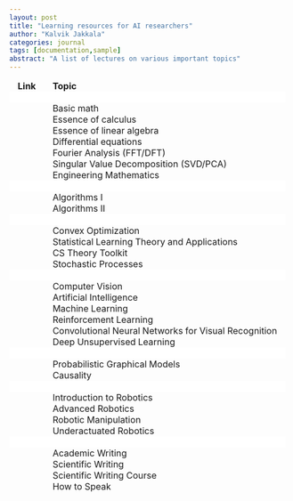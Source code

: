 ```yaml
---
layout: post
title: "Learning resources for AI researchers"
author: "Kalvik Jakkala"
categories: journal
tags: [documentation,sample]
abstract: "A list of lectures on various important topics"
---
```


<style type="text/css">
  td {
    padding: 0 15px;
    border-style : hidden !important;
  }
  tr td:nth-child(1) {
   text-align: Center;
  }
  tr td:nth-child(2) {
   text-align: Left;
  }
</style>

<table>
    <thead>
        <tr>
            <td><b>Link</b></td>
            <td><b>Topic</b></td>
        </tr>      
        <td bgcolor="#FFFFFF" style="line-height:20px;" colspan=3>&nbsp;</td>      
    </thead>
    <tbody>
        <tr class="data_row"><td><a href="	https://wumbo.net/	"><i class="fa fa-external-link" aria-hidden="true"></i></a></td><td>	Basic math	</td></tr>
        <tr class="data_row"><td><a href="	https://youtube.com/playlist?list=PLZHQObOWTQDMsr9K-rj53DwVRMYO3t5Yr	"><i class="fa fa-external-link" aria-hidden="true"></i></a></td><td>	Essence of calculus 	</td></tr>	
        <tr class="data_row"><td><a href="	https://youtube.com/playlist?list=PLZHQObOWTQDPD3MizzM2xVFitgF8hE_ab	"><i class="fa fa-external-link" aria-hidden="true"></i></a></td><td>	Essence of linear algebra 	</td></tr>	
        <tr class="data_row"><td><a href="	https://youtube.com/playlist?list=PLZHQObOWTQDNPOjrT6KVlfJuKtYTftqH6	"><i class="fa fa-external-link" aria-hidden="true"></i></a></td><td>	Differential equations	</td></tr>	
        <tr class="data_row"><td><a href="	https://youtube.com/playlist?list=PLMrJAkhIeNNT_Xh3Oy0Y4LTj0Oxo8GqsC	"><i class="fa fa-external-link" aria-hidden="true"></i></a></td><td>	Fourier Analysis (FFT/DFT)	</td></tr>	
        <tr class="data_row"><td><a href="	https://youtube.com/playlist?list=PLMrJAkhIeNNSVjnsviglFoY2nXildDCcv	"><i class="fa fa-external-link" aria-hidden="true"></i></a></td><td>	Singular Value Decomposition (SVD/PCA)	</td></tr>	   
        <tr class="data_row"><td><a href="	https://youtube.com/playlist?list=PLMrJAkhIeNNR2W2sPWsYxfrxcASrUt_9j	"><i class="fa fa-external-link" aria-hidden="true"></i></a></td><td>	Engineering Mathematics	</td></tr>
      <td bgcolor="#FFFFFF" style="line-height:20px;" colspan=3>&nbsp;</td>          
        <tr class="data_row"><td><a href="	https://youtube.com/playlist?list=PLXFMmlk03Dt7Q0xr1PIAriY5623cKiH7V	"><i class="fa fa-external-link" aria-hidden="true"></i></a></td><td>	Algorithms I	</td></tr>	
        <tr class="data_row"><td><a href="	https://youtube.com/playlist?list=PLXFMmlk03Dt5EMI2s2WQBsLsZl7A5HEK6	"><i class="fa fa-external-link" aria-hidden="true"></i></a></td><td>	Algorithms II	</td></tr>	
        <td bgcolor="#FFFFFF" style="line-height:20px;" colspan=3>&nbsp;</td>          
        <tr class="data_row"><td><a href="	https://www.stat.cmu.edu/~ryantibs/convexopt-S15/	"><i class="fa fa-external-link" aria-hidden="true"></i></a></td><td>	Convex Optimization	</td></tr>	
        <tr class="data_row"><td><a href="	https://youtube.com/playlist?list=PLyGKBDfnk-iDj3FBd0Avr_dLbrU8VG73O	"><i class="fa fa-external-link" aria-hidden="true"></i></a></td><td>	Statistical Learning Theory and Applications	</td></tr>	
        <tr class="data_row"><td><a href="	https://www.youtube.com/playlist?list=PLm3J0oaFux3ZYpFLwwrlv_EHH9wtH6pnX	"><i class="fa fa-external-link" aria-hidden="true"></i></a></td><td>	CS Theory Toolkit	</td></tr>	
        <tr class="data_row"><td><a href="	https://ocw.mit.edu/courses/mathematics/18-445-introduction-to-stochastic-processes-spring-2015/lecture-notes/	"><i class="fa fa-external-link" aria-hidden="true"></i></a></td><td>	Stochastic Processes	</td></tr>
        <td bgcolor="#FFFFFF" style="line-height:20px;" colspan=3>&nbsp;</td>          	
        <tr class="data_row"><td><a href="	https://youtube.com/playlist?list=PLd3hlSJsX_Imk_BPmB_H3AQjFKZS9XgZm	"><i class="fa fa-external-link" aria-hidden="true"></i></a></td><td>	Computer Vision	</td></tr>	
        <tr class="data_row"><td><a href="	https://ocw.mit.edu/courses/electrical-engineering-and-computer-science/6-034-artificial-intelligence-fall-2010/lecture-videos/	"><i class="fa fa-external-link" aria-hidden="true"></i></a></td><td>	Artificial Intelligence	</td></tr>	
        <tr class="data_row"><td><a href="	https://youtube.com/playlist?list=PLoROMvodv4rMiGQp3WXShtMGgzqpfVfbU	"><i class="fa fa-external-link" aria-hidden="true"></i></a></td><td>	Machine Learning	</td></tr>	
        <tr class="data_row"><td><a href="	https://youtube.com/playlist?list=PLoROMvodv4rOSOPzutgyCTapiGlY2Nd8u	"><i class="fa fa-external-link" aria-hidden="true"></i></a></td><td>	Reinforcement Learning	</td></tr>	
        <tr class="data_row"><td><a href="	https://youtube.com/playlist?list=PL3FW7Lu3i5JvHM8ljYj-zLfQRF3EO8sYv	"><i class="fa fa-external-link" aria-hidden="true"></i></a></td><td>	Convolutional Neural Networks for Visual Recognition	</td></tr>	
        <tr class="data_row"><td><a href="	https://youtube.com/playlist?list=PLwRJQ4m4UJjPiJP3691u-qWwPGVKzSlNP	"><i class="fa fa-external-link" aria-hidden="true"></i></a></td><td>	Deep Unsupervised Learning	</td></tr>	
        <td bgcolor="#FFFFFF" style="line-height:20px;" colspan=3>&nbsp;</td>          
        <tr class="data_row"><td><a href="	https://youtube.com/playlist?list=PLd-PuDzW85AcV4bgdu7wHPL37hm60W4RM	"><i class="fa fa-external-link" aria-hidden="true"></i></a></td><td>	Probabilistic Graphical Models	</td></tr>	
        <tr class="data_row"><td><a href="	https://youtube.com/playlist?list=PLoazKTcS0Rzb6bb9L508cyJ1z-U9iWkA0	"><i class="fa fa-external-link" aria-hidden="true"></i></a></td><td>	Causality	</td></tr>	
        <td bgcolor="#FFFFFF" style="line-height:20px;" colspan=3>&nbsp;</td>          
        <tr class="data_row"><td><a href="	https://youtube.com/playlist?list=PL65CC0384A1798ADF	"><i class="fa fa-external-link" aria-hidden="true"></i></a></td><td>	Introduction to Robotics	</td></tr>	
        <tr class="data_row"><td><a href="	https://youtube.com/playlist?list=PLwRJQ4m4UJjNBPJdt8WamRAt4XKc639wF	"><i class="fa fa-external-link" aria-hidden="true"></i></a></td><td>	Advanced Robotics 	</td></tr>	
        <tr class="data_row"><td><a href="	https://youtube.com/playlist?list=PLkx8KyIQkMfWe0xqJGnD79U428HYPKeIA	"><i class="fa fa-external-link" aria-hidden="true"></i></a></td><td>	Robotic Manipulation	</td></tr>	
        <tr class="data_row"><td><a href="	https://youtube.com/playlist?list=PLkx8KyIQkMfUmB3j-DyP58ThDXM7enA8x	"><i class="fa fa-external-link" aria-hidden="true"></i></a></td><td>	Underactuated Robotics	</td></tr>	
        <td bgcolor="#FFFFFF" style="line-height:20px;" colspan=3>&nbsp;</td>          
        <tr class="data_row"><td><a href="	https://youtu.be/vtIzMaLkCaM	"><i class="fa fa-external-link" aria-hidden="true"></i></a></td><td>	Academic Writing	</td></tr>	
        <tr class="data_row"><td><a href="	https://youtu.be/jLPCdDp_LE0	"><i class="fa fa-external-link" aria-hidden="true"></i></a></td><td>	Scientific Writing	</td></tr>	
        <tr class="data_row"><td><a href="	https://youtube.com/playlist?list=PL8yeejfiNxNBT2rTomRjmWNlgh4DBmHST	"><i class="fa fa-external-link" aria-hidden="true"></i></a></td><td>	Scientific Writing Course	</td></tr>	
        <tr class="data_row"><td><a href="	https://youtu.be/Unzc731iCUY	"><i class="fa fa-external-link" aria-hidden="true"></i></a></td><td>	How to Speak	</td></tr>	
    </tbody>
</table>
